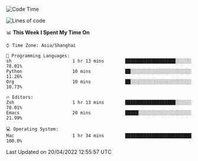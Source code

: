 <!--START_SECTION:waka-->
![Code Time](http://img.shields.io/badge/Code%20Time-697%20hrs%2051%20mins-blue)

![Lines of code](https://img.shields.io/badge/From%20Hello%20World%20I%27ve%20Written-22%20Thousand%20lines%20of%20code-blue)

📊 **This Week I Spent My Time On** 

```text
⌚︎ Time Zone: Asia/Shanghai

💬 Programming Languages: 
sh                       1 hr 13 mins        ███████████████████░░░░░░   78.01% 
Python                   10 mins             ██░░░░░░░░░░░░░░░░░░░░░░░   11.26% 
Org                      10 mins             ██░░░░░░░░░░░░░░░░░░░░░░░   10.73%

🔥 Editors: 
Zsh                      1 hr 13 mins        ███████████████████░░░░░░   78.01% 
Emacs                    20 mins             █████░░░░░░░░░░░░░░░░░░░░   21.99%

💻 Operating System: 
Mac                      1 hr 34 mins        █████████████████████████   100.0%

```


 Last Updated on 20/04/2022 12:55:57 UTC
<!--END_SECTION:waka-->
